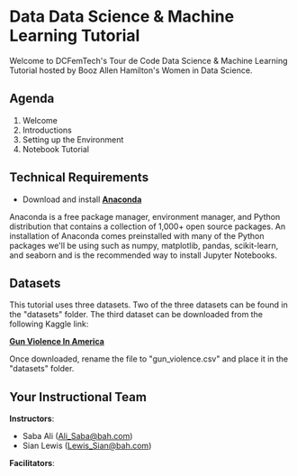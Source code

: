 # Data Data Science & Machine Learning Tutorial
Welcome to DCFemTech's Tour de Code Data Science & Machine Learning Tutorial hosted by Booz Allen Hamilton's Women in Data Science.


## Agenda
1. Welcome
1. Introductions
1. Setting up the Environment
1. Notebook Tutorial


## Technical Requirements

- Download and install **[Anaconda](https://www.anaconda.com/download/)**

Anaconda is a free package manager, environment manager, and Python distribution that contains a collection of 1,000+ open source packages. An installation of Anaconda comes preinstalled with many of the Python packages we'll be using such as numpy, matplotlib, pandas, scikit-learn, and seaborn and is the recommended way to install Jupyter Notebooks.


## Datasets

This tutorial uses three datasets. Two of the three datasets can be found in the "datasets" folder. The third dataset can be downloaded from the following Kaggle link:

**[Gun Violence In America](https://www.kaggle.com/jameslko/gun-violence-data)**

Once downloaded, rename the file to "gun_violence.csv" and place it in the "datasets" folder.


## Your Instructional Team

**Instructors**:
- Saba Ali (Ali_Saba@bah.com)
- Sian Lewis (Lewis_Sian@bah.com)

**Facilitators**:
